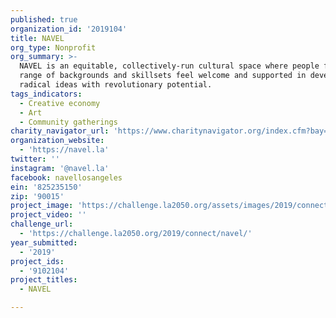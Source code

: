 ```yaml
---
published: true
organization_id: '2019104'
title: NAVEL
org_type: Nonprofit
org_summary: >-
  NAVEL is an equitable, collectively-run cultural space where people from a
  range of backgrounds and skillsets feel welcome and supported in developing
  radical ideas with revolutionary potential.
tags_indicators:
  - Creative economy
  - Art
  - Community gatherings
charity_navigator_url: 'https://www.charitynavigator.org/index.cfm?bay=search.profile&ein=825235150'
organization_website:
  - 'https://navel.la'
twitter: ''
instagram: '@navel.la'
facebook: navellosangeles
ein: '825235150'
zip: '90015'
project_image: 'https://challenge.la2050.org/assets/images/2019/connect/2048-wide/navel.jpg'
project_video: ''
challenge_url:
  - 'https://challenge.la2050.org/2019/connect/navel/'
year_submitted:
  - '2019'
project_ids:
  - '9102104'
project_titles:
  - NAVEL

---
```

